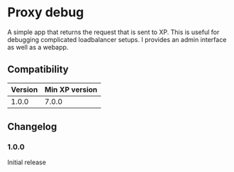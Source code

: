 # Proxy debug

A simple app that returns the request that is sent to XP. This is useful for debugging complicated loadbalancer setups. I provides an admin interface as well as a webapp.

## Compatibility

| Version | Min XP version |
| ------- | -------------- |
| 1.0.0   | 7.0.0          |

## Changelog

### 1.0.0

Initial release
